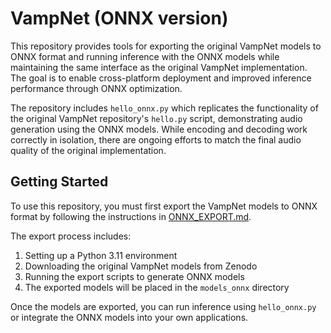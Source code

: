 # VampNet (ONNX version)

This repository provides tools for exporting the original VampNet models to ONNX format and running inference with the ONNX models while maintaining the same interface as the original VampNet implementation. The goal is to enable cross-platform deployment and improved inference performance through ONNX optimization.

The repository includes `hello_onnx.py` which replicates the functionality of the original VampNet repository's `hello.py` script, demonstrating audio generation using the ONNX models. While encoding and decoding work correctly in isolation, there are ongoing efforts to match the final audio quality of the original implementation.

## Getting Started

To use this repository, you must first export the VampNet models to ONNX format by following the instructions in [ONNX_EXPORT.md](./ONNX_EXPORT.md). 

The export process includes:
1. Setting up a Python 3.11 environment
2. Downloading the original VampNet models from Zenodo
3. Running the export scripts to generate ONNX models
4. The exported models will be placed in the `models_onnx` directory

Once the models are exported, you can run inference using `hello_onnx.py` or integrate the ONNX models into your own applications.
